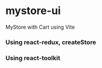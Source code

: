 # mystore-ui
MyStore with Cart using Vite 

### Using react-redux, createStore
### Using react-toolkit
